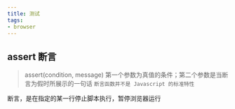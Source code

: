 ```yaml
---
title: 测试
tags:
- browser
---
```


## assert 断言
> assert(condition, message)
> 第一个参数为真值的条件；第二个参数是当断言为假时所展示的一句话
> `断言函数并不是 Javascript 的标准特性`

断言，是在指定的某一行停止脚本执行，暂停浏览器运行